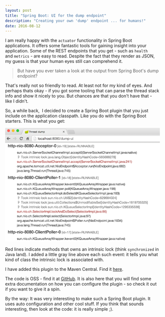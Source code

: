 ```yaml
---
layout: post
title: "Spring Boot: UI for the dump endpoint"
description: "Creating your own 'dump' endpoint ... for humans!"
date: 2016-08-12
---
```


I am really happy with the `actuator` functionality in Spring Boot applications. It offers some fantastic tools for gaining insight into your application. Some of the REST endpoints that you get - such as `health` and `metrics` - are easy to read. Despite the fact that they render as JSON, my guess is that your human eyes still can comprehend it.
<blockquote>But have you ever taken a look at the output from Spring Boot's dump endpoint?</blockquote>
That's really not so friendly to read. At least not for my kind of eyes. And perhaps thats okay - if you got some tooling that can parse the thread stack info and show it nicely to you. But chances are that you don't have that - like I didn't.

So, a while back,  I decided to create a Spring Boot plugin that you just include on the application classpath. Like you do with the Spring Boot starters. This is what you get:

<img src="/img/2016-08-12-dump-ui.png" class="w-100 pl-2 pr-2" />

Red lines indicate methods that owns an intrinsic lock (think `synchronized` in Java land). I added a little gray line above each such event: it tells you what kind of class the intrinsic lock is associated with.

I have added this plugin to the Maven Central. Find it <a href="http://mvnrepository.com/artifact/com.moelholm.tools/actuator-ui-dump" target="_blank">here</a>.

The code is OSS - find it at <a href="https://github.com/nickymoelholm/tools/tree/master/actuator-ui-dump" target="_blank">GitHub</a>. It is also here that you will find some extra documentation on how you can configure the plugin - so check it out if you want to give it a spin.

By the way: It was very interesting to make such a Spring Boot plugin. It uses auto configuration and other cool stuff. If you think that sounds interesting, then look at the code: it is really simple ;).